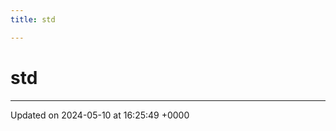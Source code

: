 ```yaml
---
title: std

---
```


# std








-------------------------------

Updated on 2024-05-10 at 16:25:49 +0000
